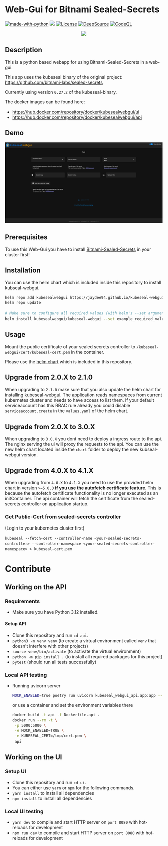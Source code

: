 # Web-Gui for Bitnami Sealed-Secrets

[![made-with-python](https://img.shields.io/badge/Made%20with-Python-1f425f.svg)](https://www.python.org/) <img src="https://img.shields.io/badge/vuejs%20-%2335495e.svg?&style=for-the-badge&logo=vue.js&logoColor=%234FC08D"/> [![License](https://img.shields.io/badge/License-Apache%202.0-blue.svg)](https://opensource.org/licenses/Apache-2.0) [![DeepSource](https://static.deepsource.io/deepsource-badge-light-mini.svg)](https://deepsource.io/gh/Jaydee94/kubeseal-webgui/?ref=repository-badge) [![CodeQL](https://github.com/Jaydee94/kubeseal-webgui/actions/workflows/codeql-analysis.yml/badge.svg)](https://github.com/Jaydee94/kubeseal-webgui/actions/workflows/codeql-analysis.yml)

<p align="center">
  <img src="demo/kubeseal-webgui-logo.jpg">
</p>

## Description

This is a python based webapp for using Bitnami-Sealed-Secrets in a web-gui.

This app uses the kubeseal binary of the original project: <https://github.com/bitnami-labs/sealed-secrets>

Currently using version `0.27.2` of the kubeseal-binary.

The docker images can be found here:

* https://hub.docker.com/repository/docker/kubesealwebgui/ui
* https://hub.docker.com/repository/docker/kubesealwebgui/api

## Demo

![KubeSeal WebGui Demo](demo/kubseal-demo-4.4.0.gif)

## Prerequisites

To use this Web-Gui you have to install [Bitnami-Sealed-Secrets](https://github.com/bitnami-labs/sealed-secrets) in your cluster first!

## Installation

You can use the helm chart which is included inside this repository to install kubseal-webgui.

```bash
helm repo add kubesealwebgui https://jaydee94.github.io/kubeseal-webgui/
helm repo update

# Make sure to configure all required values (with helm's --set argument) documented in our helm Chart before installing.
helm install kubesealwebgui/kubeseal-webgui --set example_required_value="foobar"
```

## Usage

Mount the public certificate of your sealed secrets controller to `/kubeseal-webgui/cert/kubeseal-cert.pem` in the container.

Please use the [helm chart](https://github.com/Jaydee94/kubeseal-webgui/tree/master/chart/kubeseal-webgui) which is included in this repository.

## Upgrade from 2.0.X to 2.1.0

When upgrading to `2.1.0` make sure that you also update the helm chart for installing kubeseal-webgui.
The application reads namespaces from current kubernetes cluster and needs to have access to list them.
If your default serviceaccount has this RBAC rule already you could disable `serviceaccount.create` in the `values.yaml` of the helm chart.

## Upgrade from 2.0.X to 3.0.X

When upgrading to `3.0.X` you dont need to deploy a ingress route to the api. The nginx serving the ui will proxy the requests to the api.
You can use the new helm chart located inside the `chart` folder to deploy the new kubseal-webgui version.

## Upgrade from 4.0.X to 4.1.X

When upgrading from `4.0.X` to `4.1.X` you need to use the provided helm chart in version `>=5.0.0` **if you use the autofetch certificate feature**.
This is because the autofetch certificate functionality is no longer executed as an initContainer.
The api container will fetch the certificate from the sealed-secrets controller on application startup.

### Get Public-Cert from sealed-secrets controller

(Login to your kubernetes cluster first)

`kubeseal --fetch-cert --controller-name <your-sealed-secrets-controller> --controller-namespace <your-sealed-secrets-controller-namespace> > kubeseal-cert.pem`

# Contribute

## Working on the API

### Requirements

* Make sure you have Python 3.12 installed.

#### Setup API

* Clone this repository and run `cd api`.
* `python3 -m venv venv` (to create a virtual environment called `venv` that doesn't interfere with other projects)
* `source venv/bin/activate` (to activate the virtual environment)
* `python -m pip install .` (to install all required packages for this project)
* `pytest` (should run all tests successfully)

### Local API testing

* Running uvicorn server

  ```bash
  MOCK_ENABLED=true poetry run uvicorn kubeseal_webgui_api.app:app --port 5000 --log-config config/logging_config.yaml
  ```

  or use a container and set the environment variables there

  ```bash
  docker build -t api -f Dockerfile.api .
  docker run --rm -t \
   -p 5000:5000 \
   -e MOCK_ENABLED=TRUE \
   -e KUBESEAL_CERT=/tmp/cert.pem \
   api
  ```

## Working on the UI

### Setup UI

* Clone this repository and run `cd ui`.
* You can either use `yarn` or `npm` for the following commands.
* `yarn install` to install all dependencies
* `npm install` to install all dependencies

### Local UI testing

* `yarn dev` to compile and start HTTP server on `port 8080` with hot-reloads for development
* `npm run dev` to compile and start HTTP server on `port 8080` with hot-reloads for development
